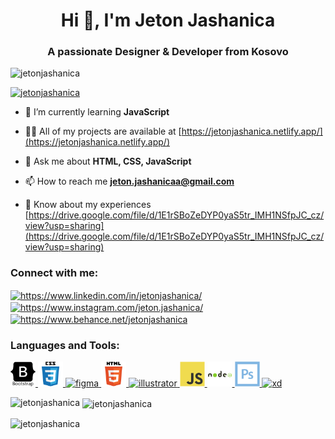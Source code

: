 <h1 align="center">Hi 👋, I'm Jeton Jashanica</h1>
<h3 align="center">A passionate Designer & Developer from Kosovo</h3>

<p align="left"> <img src="https://komarev.com/ghpvc/?username=jetonjashanica&label=Profile%20views&color=0e75b6&style=flat" alt="jetonjashanica" /> </p>

<p align="left"> <a href="https://github.com/ryo-ma/github-profile-trophy"><img src="https://github-profile-trophy.vercel.app/?username=jetonjashanica" alt="jetonjashanica" /></a> </p>

- 🌱 I’m currently learning **JavaScript**

- 👨‍💻 All of my projects are available at [https://jetonjashanica.netlify.app/](https://jetonjashanica.netlify.app/)

- 💬 Ask me about **HTML, CSS, JavaScript**

- 📫 How to reach me **jeton.jashanicaa@gmail.com**

- 📄 Know about my experiences [https://drive.google.com/file/d/1E1rSBoZeDYP0yaS5tr_IMH1NSfpJC_cz/view?usp=sharing](https://drive.google.com/file/d/1E1rSBoZeDYP0yaS5tr_IMH1NSfpJC_cz/view?usp=sharing)

<h3 align="left">Connect with me:</h3>
<p align="left">
<a href="https://linkedin.com/in/https://www.linkedin.com/in/jetonjashanica/" target="blank"><img align="center" src="https://raw.githubusercontent.com/rahuldkjain/github-profile-readme-generator/master/src/images/icons/Social/linked-in-alt.svg" alt="https://www.linkedin.com/in/jetonjashanica/" height="30" width="40" /></a>
<a href="https://instagram.com/https://www.instagram.com/jeton.jashanica/" target="blank"><img align="center" src="https://raw.githubusercontent.com/rahuldkjain/github-profile-readme-generator/master/src/images/icons/Social/instagram.svg" alt="https://www.instagram.com/jeton.jashanica/" height="30" width="40" /></a>
<a href="https://www.behance.net/https://www.behance.net/jetonjashanica" target="blank"><img align="center" src="https://raw.githubusercontent.com/rahuldkjain/github-profile-readme-generator/master/src/images/icons/Social/behance.svg" alt="https://www.behance.net/jetonjashanica" height="30" width="40" /></a>
</p>

<h3 align="left">Languages and Tools:</h3>
<p align="left"> <a href="https://getbootstrap.com" target="_blank" rel="noreferrer"> <img src="https://raw.githubusercontent.com/devicons/devicon/master/icons/bootstrap/bootstrap-plain-wordmark.svg" alt="bootstrap" width="40" height="40"/> </a> <a href="https://www.w3schools.com/css/" target="_blank" rel="noreferrer"> <img src="https://raw.githubusercontent.com/devicons/devicon/master/icons/css3/css3-original-wordmark.svg" alt="css3" width="40" height="40"/> </a> <a href="https://www.figma.com/" target="_blank" rel="noreferrer"> <img src="https://www.vectorlogo.zone/logos/figma/figma-icon.svg" alt="figma" width="40" height="40"/> </a> <a href="https://www.w3.org/html/" target="_blank" rel="noreferrer"> <img src="https://raw.githubusercontent.com/devicons/devicon/master/icons/html5/html5-original-wordmark.svg" alt="html5" width="40" height="40"/> </a> <a href="https://www.adobe.com/in/products/illustrator.html" target="_blank" rel="noreferrer"> <img src="https://www.vectorlogo.zone/logos/adobe_illustrator/adobe_illustrator-icon.svg" alt="illustrator" width="40" height="40"/> </a> <a href="https://developer.mozilla.org/en-US/docs/Web/JavaScript" target="_blank" rel="noreferrer"> <img src="https://raw.githubusercontent.com/devicons/devicon/master/icons/javascript/javascript-original.svg" alt="javascript" width="40" height="40"/> </a> <a href="https://nodejs.org" target="_blank" rel="noreferrer"> <img src="https://raw.githubusercontent.com/devicons/devicon/master/icons/nodejs/nodejs-original-wordmark.svg" alt="nodejs" width="40" height="40"/> </a> <a href="https://www.photoshop.com/en" target="_blank" rel="noreferrer"> <img src="https://raw.githubusercontent.com/devicons/devicon/master/icons/photoshop/photoshop-line.svg" alt="photoshop" width="40" height="40"/> </a> <a href="https://www.adobe.com/products/xd.html" target="_blank" rel="noreferrer"> <img src="https://cdn.worldvectorlogo.com/logos/adobe-xd.svg" alt="xd" width="40" height="40"/> </a> </p>

<p><img align="left" src="https://github-readme-stats.vercel.app/api/top-langs?username=jetonjashanica&show_icons=true&locale=en&layout=compact" alt="jetonjashanica" /></p>

<p>&nbsp;<img align="center" src="https://github-readme-stats.vercel.app/api?username=jetonjashanica&show_icons=true&locale=en" alt="jetonjashanica" /></p>

<p><img align="center" src="https://github-readme-streak-stats.herokuapp.com/?user=jetonjashanica&" alt="jetonjashanica" /></p>
